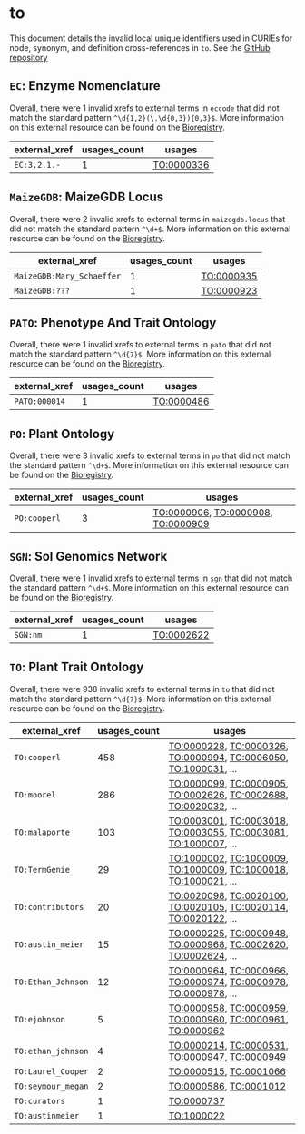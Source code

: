 # to

This document details the invalid local unique identifiers used in CURIEs
for node, synonym, and definition cross-references in `to`. See the [GitHub repository](https://github.com/Planteome/plant-trait-ontology)


## `EC`: Enzyme Nomenclature

Overall, there were 1 invalid
xrefs to external terms in `eccode` that did not match the standard
pattern `^\d{1,2}(\.\d{0,3}){0,3}$`. More information on this
external resource can be found on the
[Bioregistry](https://bioregistry.io/eccode).

| external_xref   |   usages_count | usages                                          |
|-----------------|----------------|-------------------------------------------------|
| `EC:3.2.1.-`    |              1 | [TO:0000336](https://bioregistry.io/TO:0000336) |

## `MaizeGDB`: MaizeGDB Locus

Overall, there were 2 invalid
xrefs to external terms in `maizegdb.locus` that did not match the standard
pattern `^\d+$`. More information on this
external resource can be found on the
[Bioregistry](https://bioregistry.io/maizegdb.locus).

| external_xref             |   usages_count | usages                                          |
|---------------------------|----------------|-------------------------------------------------|
| `MaizeGDB:Mary_Schaeffer` |              1 | [TO:0000935](https://bioregistry.io/TO:0000935) |
| `MaizeGDB:???`            |              1 | [TO:0000923](https://bioregistry.io/TO:0000923) |

## `PATO`: Phenotype And Trait Ontology

Overall, there were 1 invalid
xrefs to external terms in `pato` that did not match the standard
pattern `^\d{7}$`. More information on this
external resource can be found on the
[Bioregistry](https://bioregistry.io/pato).

| external_xref   |   usages_count | usages                                          |
|-----------------|----------------|-------------------------------------------------|
| `PATO:000014`   |              1 | [TO:0000486](https://bioregistry.io/TO:0000486) |

## `PO`: Plant Ontology

Overall, there were 3 invalid
xrefs to external terms in `po` that did not match the standard
pattern `^\d+$`. More information on this
external resource can be found on the
[Bioregistry](https://bioregistry.io/po).

| external_xref   |   usages_count | usages                                                                                                                                            |
|-----------------|----------------|---------------------------------------------------------------------------------------------------------------------------------------------------|
| `PO:cooperl`    |              3 | [TO:0000906](https://bioregistry.io/TO:0000906), [TO:0000908](https://bioregistry.io/TO:0000908), [TO:0000909](https://bioregistry.io/TO:0000909) |

## `SGN`: Sol Genomics Network

Overall, there were 1 invalid
xrefs to external terms in `sgn` that did not match the standard
pattern `^\d+$`. More information on this
external resource can be found on the
[Bioregistry](https://bioregistry.io/sgn).

| external_xref   |   usages_count | usages                                          |
|-----------------|----------------|-------------------------------------------------|
| `SGN:nm`        |              1 | [TO:0002622](https://bioregistry.io/TO:0002622) |

## `TO`: Plant Trait Ontology

Overall, there were 938 invalid
xrefs to external terms in `to` that did not match the standard
pattern `^\d{7}$`. More information on this
external resource can be found on the
[Bioregistry](https://bioregistry.io/to).

| external_xref      |   usages_count | usages                                                                                                                                                                                                                                                   |
|--------------------|----------------|----------------------------------------------------------------------------------------------------------------------------------------------------------------------------------------------------------------------------------------------------------|
| `TO:cooperl`       |            458 | [TO:0000228](https://bioregistry.io/TO:0000228), [TO:0000326](https://bioregistry.io/TO:0000326), [TO:0000994](https://bioregistry.io/TO:0000994), [TO:0006050](https://bioregistry.io/TO:0006050), [TO:1000031](https://bioregistry.io/TO:1000031), ... |
| `TO:moorel`        |            286 | [TO:0000099](https://bioregistry.io/TO:0000099), [TO:0000905](https://bioregistry.io/TO:0000905), [TO:0002626](https://bioregistry.io/TO:0002626), [TO:0002688](https://bioregistry.io/TO:0002688), [TO:0020032](https://bioregistry.io/TO:0020032), ... |
| `TO:malaporte`     |            103 | [TO:0003001](https://bioregistry.io/TO:0003001), [TO:0003018](https://bioregistry.io/TO:0003018), [TO:0003055](https://bioregistry.io/TO:0003055), [TO:0003081](https://bioregistry.io/TO:0003081), [TO:1000007](https://bioregistry.io/TO:1000007), ... |
| `TO:TermGenie`     |             29 | [TO:1000002](https://bioregistry.io/TO:1000002), [TO:1000009](https://bioregistry.io/TO:1000009), [TO:1000009](https://bioregistry.io/TO:1000009), [TO:1000018](https://bioregistry.io/TO:1000018), [TO:1000021](https://bioregistry.io/TO:1000021), ... |
| `TO:contributors`  |             20 | [TO:0020098](https://bioregistry.io/TO:0020098), [TO:0020100](https://bioregistry.io/TO:0020100), [TO:0020105](https://bioregistry.io/TO:0020105), [TO:0020114](https://bioregistry.io/TO:0020114), [TO:0020122](https://bioregistry.io/TO:0020122), ... |
| `TO:austin_meier`  |             15 | [TO:0000225](https://bioregistry.io/TO:0000225), [TO:0000948](https://bioregistry.io/TO:0000948), [TO:0000968](https://bioregistry.io/TO:0000968), [TO:0002620](https://bioregistry.io/TO:0002620), [TO:0002624](https://bioregistry.io/TO:0002624), ... |
| `TO:Ethan_Johnson` |             12 | [TO:0000964](https://bioregistry.io/TO:0000964), [TO:0000966](https://bioregistry.io/TO:0000966), [TO:0000974](https://bioregistry.io/TO:0000974), [TO:0000978](https://bioregistry.io/TO:0000978), [TO:0000978](https://bioregistry.io/TO:0000978), ... |
| `TO:ejohnson`      |              5 | [TO:0000958](https://bioregistry.io/TO:0000958), [TO:0000959](https://bioregistry.io/TO:0000959), [TO:0000960](https://bioregistry.io/TO:0000960), [TO:0000961](https://bioregistry.io/TO:0000961), [TO:0000962](https://bioregistry.io/TO:0000962)      |
| `TO:ethan_johnson` |              4 | [TO:0000214](https://bioregistry.io/TO:0000214), [TO:0000531](https://bioregistry.io/TO:0000531), [TO:0000947](https://bioregistry.io/TO:0000947), [TO:0000949](https://bioregistry.io/TO:0000949)                                                       |
| `TO:Laurel_Cooper` |              2 | [TO:0000515](https://bioregistry.io/TO:0000515), [TO:0001066](https://bioregistry.io/TO:0001066)                                                                                                                                                         |
| `TO:seymour_megan` |              2 | [TO:0000586](https://bioregistry.io/TO:0000586), [TO:0001012](https://bioregistry.io/TO:0001012)                                                                                                                                                         |
| `TO:curators`      |              1 | [TO:0000737](https://bioregistry.io/TO:0000737)                                                                                                                                                                                                          |
| `TO:austinmeier`   |              1 | [TO:1000022](https://bioregistry.io/TO:1000022)                                                                                                                                                                                                          |

